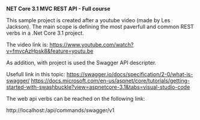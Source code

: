 <b>NET Core 3.1 MVC REST API - Full course</b>

This sample project is created after a youtube video (made by Les Jackson).
The main scope is defining the most paverfull and common REST verbs in a .Net Core 3.1 project.

The video link is: 
https://www.youtube.com/watch?v=fmvcAzHpsk8&feature=youtu.be

As addition, with project is used the Swagger API descripter.

Usefull link in this topic:
https://swagger.io/docs/specification/2-0/what-is-swagger/
https://docs.microsoft.com/en-us/aspnet/core/tutorials/getting-started-with-swashbuckle?view=aspnetcore-3.1&tabs=visual-studio-code


The web api verbs can be reached on the following link:

http://localhost:<port>/api/commands/swagger/v1